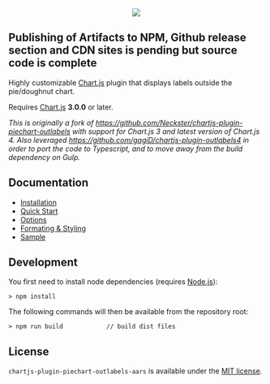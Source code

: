 <div align="center">
    <img src="docs/assets/banner.png"/>
</div>

## Publishing of Artifacts to NPM, Github release section and CDN sites is pending but source code is complete

Highly customizable [Chart.js](http://www.chartjs.org/) plugin that displays labels outside the pie/doughnut chart.

Requires [Chart.js](https://github.com/chartjs/Chart.js/releases) **3.0.0** or later.

*This is originally a fork of https://github.com/Neckster/chartjs-plugin-piechart-outlabels with support for Chart.js 3 and latest version of Chart.js 4. Also leveraged https://github.com/gagiD/chartjs-plugin-outlabels4 in order to port the code to Typescript, and to move away from the build dependency on Gulp.* 

## Documentation

- [Installation](https://piechart-outlabels.netlify.com/installation)
- [Quick Start](https://piechart-outlabels.netlify.com/quickstart)
- [Options](https://piechart-outlabels.netlify.com/options)
- [Formating & Styling](https://piechart-outlabels.netlify.com/formatting)
- [Sample](https://piechart-outlabels.netlify.com/sample)

## Development

You first need to install node dependencies (requires [Node.js](https://nodejs.org/)):

    > npm install

The following commands will then be available from the repository root:

    > npm run build            // build dist files

## License

`chartjs-plugin-piechart-outlabels-aars` is available under the [MIT license](LICENSE.md).
